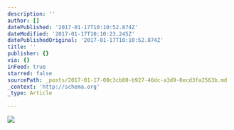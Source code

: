 ```yaml
---
description: ''
author: []
datePublished: '2017-01-17T10:10:52.874Z'
dateModified: '2017-01-17T10:10:23.245Z'
datePublishedOriginal: '2017-01-17T10:10:52.874Z'
title: ''
publisher: {}
via: {}
inFeed: true
starred: false
sourcePath: _posts/2017-01-17-00c3cb80-b927-46dc-a3d9-0ecd3fa2563b.md
_context: 'http://schema.org'
_type: Article

---
```

![](https://the-grid-user-content.s3-us-west-2.amazonaws.com/d7891340-b4f7-4cd3-9081-bfe607faeaac.jpg)